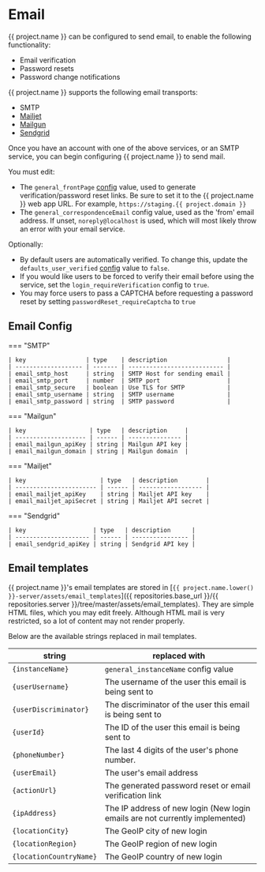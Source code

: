 # Email

{{ project.name }} can be configured to send email, to enable the following functionality:

-   Email verification
-   Password resets
-   Password change notifications

{{ project.name }} supports the following email transports:

-   SMTP
-   [Mailjet](https://www.mailjet.com/)
-   [Mailgun](https://www.mailgun.com/)
-   [Sendgrid](https://sendgrid.com/)

Once you have an account with one of the above services, or an SMTP service, you can begin configuring {{ project.name }} to send mail.

You must edit:

-   The `general_frontPage` [config](configuration/index.md) value, used to generate verification/password reset links.
    Be sure to set it to the {{ project.name }} web app URL. For example, `https://staging.{{ project.domain }}`
-   The `general_correspondenceEmail` config value, used as the 'from' email address.
    If unset, `noreply@localhost` is used, which will most likely throw an error with your email service.

Optionally:

-   By default users are automatically verified. To change this, update the `defaults_user_verified` [config](configuration/index.md) value to `false`.
-   If you would like users to be forced to verify their email before using the service, set the `login_requireVerification` config to `true`.
-   You may force users to pass a CAPTCHA before requesting a password reset by setting `passwordReset_requireCaptcha` to `true`

## Email Config

=== "SMTP"

    | key                 | type    | description                 |
    | ------------------- | ------- | --------------------------- |
    | email_smtp_host     | string  | SMTP Host for sending email |
    | email_smtp_port     | number  | SMTP port                   |
    | email_smtp_secure   | boolean | Use TLS for SMTP            |
    | email_smtp_username | string  | SMTP username               |
    | email_smtp_password | string  | SMTP password               |

=== "Mailgun"

    | key                  | type   | description     |
    | -------------------- | ------ | --------------- |
    | email_mailgun_apiKey | string | Mailgun API key |
    | email_mailgun_domain | string | Mailgun domain  |

=== "Mailjet"

    | key                     | type   | description        |
    | ----------------------- | ------ | ------------------ |
    | email_mailjet_apiKey    | string | Mailjet API key    |
    | email_mailjet_apiSecret | string | Mailjet API secret |

=== "Sendgrid"

    | key                   | type   | description      |
    | --------------------- | ------ | ---------------- |
    | email_sendgrid_apiKey | string | Sendgrid API key |

## Email templates

{{ project.name }}'s email templates are stored in [`{{ project.name.lower() }}-server/assets/email_templates`]({{ repositories.base_url }}/{{ repositories.server }}/tree/master/assets/email_templates).
They are simple HTML files, which you may edit freely. Although HTML mail is very restricted, so a lot of content may not render properly.

Below are the available strings replaced in mail templates.

| string                  | replaced with                                                                |
| ----------------------- | ---------------------------------------------------------------------------- |
| `{instanceName}`        | `general_instanceName` config value                                          |
| `{userUsername}`        | The username of the user this email is being sent to                         |
| `{userDiscriminator}`   | The discriminator of the user this email is being sent to                    |
| `{userId}`              | The ID of the user this email is being sent to                               |
| `{phoneNumber}`         | The last 4 digits of the user's phone number.                                |
| `{userEmail}`           | The user's email address                                                     |
| `{actionUrl}`           | The generated password reset or email verification link                      |
| `{ipAddress}`           | The IP address of new login (New login emails are not currently implemented) |
| `{locationCity}`        | The GeoIP city of new login                                                  |
| `{locationRegion}`      | The GeoIP region of new login                                                |
| `{locationCountryName}` | The GeoIP country of new login                                               |
